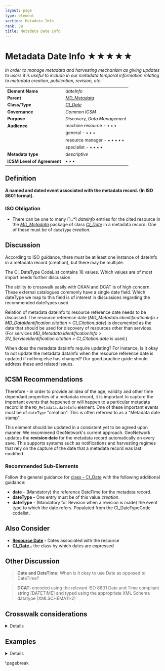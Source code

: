 ```yaml
---
layout: page
type: element
section: Metadata Info
rank: 30
title: Metadata Date Info
---
```

# Metadata Date Info ★★★★★
*In order to manage metadata and harvesting mechanism as giving updates to users it is useful to include in our metadata temporal information relating to metadata creation, publication, revision, etc.*

| | |
| --- | --- |
| **Element Name** | *dateInfo* |
| **Parent** | *[MD_Metadata](./class-MD_Metadata)* |
| **Class/Type** | *[CI_Date](./class-CI_Date)* |
| **Governance** | *Common ICSM* |
| **Purpose** | *Discovery, Data Management* |
| **Audience** | machine resource - ⭑ ⭑ ⭑ |
| | general - ⭑ ⭑ ⭑ |
| | resource manager - ⭑ ⭑ ⭑ ⭑ ⭑ |
| | specialist - ⭑ ⭑ ⭑ ⭑ |
| **Metadata type** | *descriptive* |
| **ICSM Level of Agreement** | ⭑ ⭑ ⭑ |

## Definition
**A named and dated event associated with the metadata record. (In ISO 8601 format).**

### ISO Obligation
- There can be one to many [1..\*] *dateInfo* entries for the cited resource in the *[MD_Metadata](./class-MD_Metadata)* package of class *[CI_Date](./class-CI_Date)* in a metadata record. One of these must be of `dateType` *creation*.

## Discussion

According to ISO guidance, there must be at least one instance of dateInfo in a metadata record (creation), but there may be multiple.

The CI_DateType CodeList contains 16 values. Which values are of most import needs further discussion. 

The ability to crosswalk easily with CKAN and DCAT is of high concern. These external catalogues commonly have a single date field. Which dateType we map to this field is of interest in discussions regarding the recommended dateTypes used.

Relation of metadata dateInfo to resource reference date needs to be discussed. The resource reference date (*MD_Metadata.idenitificationInfo > MD_DataIdentification.citation > CI_Citation.date*) is documented as the date that should be used for discovery of resources other than services. (For services *MD_Metadata.identificationInfo > SV_ServiceIdentification.citation > CI_Citation.date* is used.)

When does the metadata dataInfo require updating? For instance, is it okay to not update the metadata dataInfo when the resource reference date is updated if nothing else has changed? Our good practice guide should address these and related issues.


## ICSM Recommendations

Therefore - in order to provide an idea of the age, validity and other time dependant properties of a metadata record, it is important to capture the important events that happened or will happen to a particular metadata record in the `MD_Metadata.dateInfo` element. One of these important events must be of `dateType` "creation". This is often referred to as a "Metadata date stamp".

This element should be updated in a consistent yet to be agreed upon manner. We recommend GeoNetwork's current approach. GeoNetwork updates the **revision date** for the metadata record automatically on every save. This supports systems such as notifications and harvesting regimes that rely on the capture of the date that a metadata record was last modified.

### Recommended Sub-Elements

Follow the general guidance for [class - CI_Date](./class-CI_Date) with the following additional guidance:

- **date** - (Mandatory) the reference DateTime for the metadata record.
- **dateType -** One entry must be of this value *creation*. 
- **dateType** - (Mandatory for Revision when a revision is made) the event type to which the date refers. Populated from the CI_DateTypeCode codelist.

## Also Consider

- **[Resource Date](./ResourceDate) -** Dates associated with the resource
- **[CI_Date -](./class-CI_Date)** the class by which dates are expressed

## Other Discussion

> **Date and DateTime:**
When is it okay to use Date as opposed to DateTime?

> **DCAT:**
encoded using the relevant ISO 8601 Date and Time compliant string [DATETIME] and typed using the appropriate XML Schema datatype [XMLSCHEMA11-2]

## Crosswalk considerations

<details>

### ISO19139

The element `dateStamp` was replaced with `dateInfo` to allow other types of metadata date information to be recorded in addition to the creation date. The type and cardinality of this element were changed in order to allow associating more than one type of date with a metadata record.

### Dublin core / CKAN / data.gov.au

Maps to `publish` and `update date`

### DCAT

Maps to `dct:issued` and `dct:modified`

### RIF-CS

Maps to `@dateAccessioned`

</details>

## Examples

<details>

### XML -

```
<mdb:MD_Metadata>
....
<mdb:dateInfo>
   <cit:CI_Date>
     <cit:date>
      <gco:DateTime>2019-05-30T15:30:05</gco:DateTime>
     </cit:date>
     <cit:dateType>
      <cit:CI_DateTypeCode 
      codeList="https://schemas.isotc211.org/19115/resources/Codelist
      /cat/codelists.xml#CI_DateTypeCode"
      codeListValue="revision"/>
     </cit:dateType>
   </cit:CI_Date>
 </mdb:dateInfo>
  <mdb:dateInfo>
   <cit:CI_Date>
     <cit:date>
      <gco:DateTime>2005-03-31T19:13:30</gco:DateTime>
     </cit:date>
     <cit:dateType>
      <cit:CI_DateTypeCode codeList="codeListLocation#CI_DateTypeCode" 
      codeListValue="creation">creation</cit:CI_DateTypeCode>
     </cit:dateType>
   </cit:CI_Date>
 </mdb:dateInfo>
....
</mdb:MD_Metadata>
```

\pagebreak

### UML diagrams
Recommended elements highlighted in yellow

![dateInfo](../images/MetadataDateUML.png)

</details>

\pagebreak

